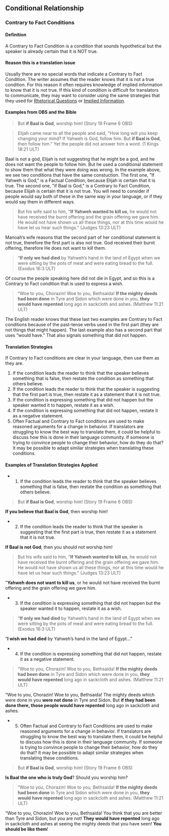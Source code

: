 ## Conditional Relationship

### Contrary to Fact Conditions

#### Definition

A Contrary to Fact Condition is a condition that sounds hypothetical but the speaker is already certain that it is NOT true. 

#### Reason this is a translation issue

Usually there are no special words that indicate a Contrary to Fact Condition. The writer assumes that the reader knows that it is not a true condition. For this reason it often requires knowledge of implied information to know that it is not true. If this kind of condition is difficult for translators to communicate, they may want to consider using the same strategies that they used for [Rhetorical Questions](../figs-rquestion/01.md) or [Implied Information](../figs-explicit/01.md). 

#### Examples from OBS and the Bible

> But **if Baal is God**, worship him! (Story 19 Frame 6 OBS)

> Elijah came near to all the people and said, "How long will you keep changing your mind? If Yahweh is God, follow him. But **if Baal is God**, then follow him." Yet the people did not answer him a word. (1 Kings 18:21 ULT)

Baal is not a god, Elijah is not suggesting that he might be a god, and he does not want the people to follow him. But he used a conditional statement to show them that what they were doing was wrong. In the example above, we see two conditions that have the same constuction. The first one, "If Yahweh is God," is a Factual Condition, because Elijah is certain that it is true. The second one, "if Baal is God," is a Contrary to Fact Condition, because Elijah is certain that it is not true. You will need to consider if people would say both of these in the same way in your language, or if they would say them in different ways.

> But his wife said to him, "**If Yahweh wanted to kill us**, he would not have received the burnt offering and the grain offering we gave him. He would not have shown us all these things, nor at this time would he have let us hear such things." (Judges 13:23 ULT)

Manoah’s wife reasons that the second part of her conditional statement is not true, therefore the first part is also not true. God received their burnt offering, therefore He does not want to kill them. 

> “**If only we had died** by Yahweh’s hand in the land of Egypt when we were sitting by the pots of meat and were eating bread to the full. (Exodus 16:3 ULT)

Of course the people speaking here did not die in Egypt, and so this is a Contrary to Fact condition that is used to express a wish.

> “Woe to you, Chorazin! Woe to you, Bethsaida! **If the mighty deeds had been done** in Tyre and Sidon which were done in you, **they would have repented** long ago in sackcloth and ashes. (Matthew 11:21 ULT)

The English reader knows that these last two examples are Contrary to Fact conditions because of the past-tense verbs used in the first part (they are not things that might happen). The last example also has a second part that uses “would have.” That also signals something that did not happen.

#### Translation Strategies

If Contrary to Fact conditions are clear in your language, then use them as they are.

1. If the condition leads the reader to think that the speaker believes something that is false, then restate the condition as something that others believe.
2. If the condition leads the reader to think that the speaker is suggesting that the first part is true, then restate it as a statement that it is not true.
3. If the condition is expressing something that did not happen but the speaker wanted it to happen, restate it as a wish.
4. If the condition is expressing something that did not happen, restate it as a negative statement.
5. Often Factual and Contrary to Fact conditions are used to make reasoned arguments for a change in behavior. If translators are struggling to know the best way to translate them, it could be helpful to discuss how this is done in their language community. If someone is trying to convince people to change their behavior, how do they do that? It may be possible to adapt similar strategies when translating these conditions.

#### Examples of Translation Strategies Applied

*  1. If the condition leads the reader to think that the speaker believes something that is false, then restate the condition as something that others believe.

> But **if Baal is God**, worship him! (Story 19 Frame 6 OBS)

**If you believe that Baal is God**, then worship him!

* 2. If the condition leads the reader to think that the speaker is suggesting that the first part is true, then restate it as a statement that it is not true.

**If Baal is not God**, then you should not worship him!

> But his wife said to him, "**If Yahweh wanted to kill us**, he would not have received the burnt offering and the grain offering we gave him. He would not have shown us all these things, nor at this time would he have let us hear such things." (Judges 13:23 ULT)

"**Yahweh does not want to kill us**, or he would not have received the burnt offering and the grain offering we gave him. 

* 3. If the condition is expressing something that did not happen but the speaker wanted it to happen, restate it as a wish.

> “**If only we had died** by Yahweh’s hand in the land of Egypt when we were sitting by the pots of meat and were eating bread to the full. (Exodus 16:3 ULT)

“**I wish we had died** by Yahweh’s hand in the land of Egypt…” 

* 4. If the condition is expressing something that did not happen, restate it as a negative statement.

> “Woe to you, Chorazin! Woe to you, Bethsaida! **If the mighty deeds had been done** in Tyre and Sidon which were done in you, **they would have repented** long ago in sackcloth and ashes. (Matthew 11:21 ULT)

“Woe to you, Chorazin! Woe to you, Bethsaida! The mighty deeds which were done in you **were not done** in Tyre and Sidon. But **if they had been done there, those people would have repented** long ago in sackcloth and ashes.

*  5. Often Factual and Contrary to Fact Conditions are used to make reasoned arguments for a change in behavior. If translators are struggling to know the best way to translate them, it could be helpful to discuss how this is done in their language community. If someone is trying to convince people to change their behavior, how do they do that? It may be possible to adapt similar strategies when translating these conditions.

> But **if Baal is God**, worship him! (Story 19 Frame 6 OBS)

**Is Baal the one who is truly God**? Should you worship him?

> “Woe to you, Chorazin! Woe to you, Bethsaida! **If the mighty deeds had been done** in Tyre and Sidon which were done in you, **they would have repented** long ago in sackcloth and ashes. (Matthew 11:21 ULT)
> 
“Woe to you, Chorazin! Woe to you, Bethsaida! You think that you are better than Tyre and Sidon, but you are not! **They would have repented** long ago in sackcloth and ashes at seeing the mighty deeds that you have seen! **You should be like them**! 

